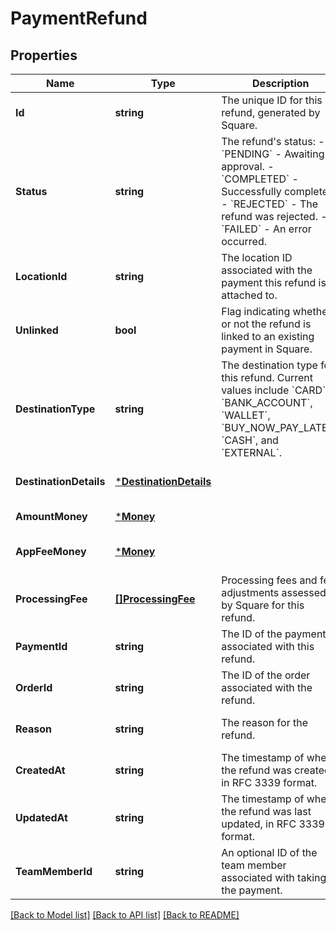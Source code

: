 # PaymentRefund

## Properties
Name | Type | Description | Notes
------------ | ------------- | ------------- | -------------
**Id** | **string** | The unique ID for this refund, generated by Square. | [default to null]
**Status** | **string** | The refund&#x27;s status: - &#x60;PENDING&#x60; - Awaiting approval. - &#x60;COMPLETED&#x60; - Successfully completed. - &#x60;REJECTED&#x60; - The refund was rejected. - &#x60;FAILED&#x60; - An error occurred. | [optional] [default to null]
**LocationId** | **string** | The location ID associated with the payment this refund is attached to. | [optional] [default to null]
**Unlinked** | **bool** | Flag indicating whether or not the refund is linked to an existing payment in Square. | [optional] [default to null]
**DestinationType** | **string** | The destination type for this refund.  Current values include &#x60;CARD&#x60;, &#x60;BANK_ACCOUNT&#x60;, &#x60;WALLET&#x60;, &#x60;BUY_NOW_PAY_LATER&#x60;, &#x60;CASH&#x60;, and &#x60;EXTERNAL&#x60;. | [optional] [default to null]
**DestinationDetails** | [***DestinationDetails**](DestinationDetails.md) |  | [optional] [default to null]
**AmountMoney** | [***Money**](Money.md) |  | [default to null]
**AppFeeMoney** | [***Money**](Money.md) |  | [optional] [default to null]
**ProcessingFee** | [**[]ProcessingFee**](ProcessingFee.md) | Processing fees and fee adjustments assessed by Square for this refund. | [optional] [default to null]
**PaymentId** | **string** | The ID of the payment associated with this refund. | [optional] [default to null]
**OrderId** | **string** | The ID of the order associated with the refund. | [optional] [default to null]
**Reason** | **string** | The reason for the refund. | [optional] [default to null]
**CreatedAt** | **string** | The timestamp of when the refund was created, in RFC 3339 format. | [optional] [default to null]
**UpdatedAt** | **string** | The timestamp of when the refund was last updated, in RFC 3339 format. | [optional] [default to null]
**TeamMemberId** | **string** | An optional ID of the team member associated with taking the payment. | [optional] [default to null]

[[Back to Model list]](../README.md#documentation-for-models) [[Back to API list]](../README.md#documentation-for-api-endpoints) [[Back to README]](../README.md)


